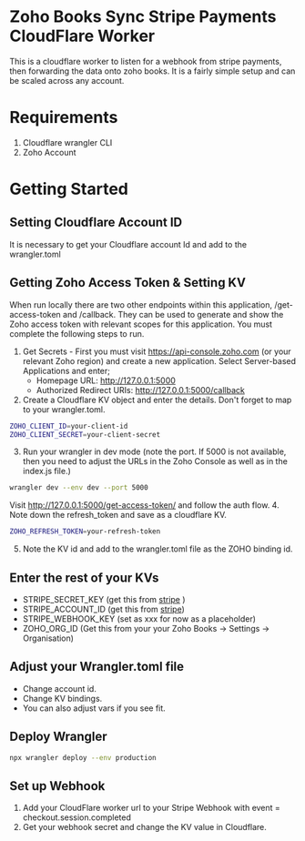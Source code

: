 # Zoho Books Sync Stripe Payments CloudFlare Worker

This is a cloudflare worker to listen for a webhook from stripe payments, then forwarding the data onto zoho books.  It is a fairly simple setup and can be scaled across any account.  

# Requirements
1. Cloudflare wrangler CLI
2. Zoho Account

# Getting Started

## Setting Cloudflare Account ID
It is necessary to get your Cloudflare account Id and add to the wrangler.toml

## Getting Zoho Access Token & Setting KV
When run locally there are two other endpoints within this application, /get-access-token and /callback. They can be used to generate and show the Zoho access token with relevant scopes for this application. You must complete the following steps to run.

1. Get Secrets - First you must visit https://api-console.zoho.com (or your relevant Zoho region) and create a new application.  Select Server-based Applications and enter;
    - Homepage URL: http://127.0.0.1:5000
    - Authorized Redirect URIs: http://127.0.0.1:5000/callback
2. Create a Cloudflare KV object and enter the details.  Don't forget to map to your wrangler.toml.
```bash
ZOHO_CLIENT_ID=your-client-id
ZOHO_CLIENT_SECRET=your-client-secret
```
3. Run your wrangler in dev mode (note the port.  If 5000 is not available, then you need to adjust the URLs in the Zoho Console as well as in the index.js file.)
```bash
wrangler dev --env dev --port 5000
```
Visit http://127.0.0.1:5000/get-access-token/ and follow the auth flow.
4. Note down the refresh_token and save as a cloudflare KV.
```bash
ZOHO_REFRESH_TOKEN=your-refresh-token
```

5. Note the KV id and add to the wrangler.toml file as the ZOHO binding id.

## Enter the rest of your KVs
- STRIPE_SECRET_KEY (get this from [stripe](https://dashboard.stripe.com/apikeys) )
- STRIPE_ACCOUNT_ID (get this from [stripe](https://dashboard.stripe.com/settings/account))
- STRIPE_WEBHOOK_KEY (set as xxx for now as a placeholder)
- ZOHO_ORG_ID (Get this from your your Zoho Books -> Settings -> Organisation)

## Adjust your Wrangler.toml file 
- Change account id.
- Change KV bindings.  
- You can also adjust vars if you see fit.

## Deploy Wrangler
```bash
npx wrangler deploy --env production
```

## Set up Webhook
1. Add your CloudFlare worker url to your Stripe Webhook with event = checkout.session.completed
2. Get your webhook secret and change the KV value in Cloudflare.